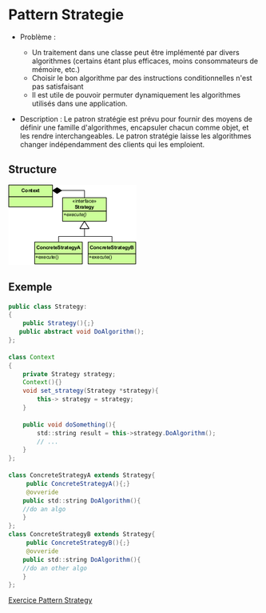 # Pattern Strategie

* Problème :
  * Un traitement dans une classe peut être implémenté par divers algorithmes (certains étant plus efficaces, moins consommateurs de mémoire, etc.)
  * Choisir le bon algorithme par des instructions conditionnelles n'est pas satisfaisant
  * Il est utile de pouvoir permuter dynamiquement les algorithmes utilisés dans une application.

* Description :
Le patron stratégie est prévu pour fournir des moyens de définir une famille d'algorithmes, encapsuler chacun comme objet, et les rendre interchangeables. Le patron stratégie laisse les algorithmes changer
indépendamment des clients qui les emploient.

## Structure

![Pattern Strategy](./img/designPattern_strategy.png)

## Exemple

```java
public class Strategy:
{
	public Strategy(){;}
   public abstract void DoAlgorithm();
};

class Context
{
    private Strategy strategy;
    Context(){}
    void set_strategy(Strategy *strategy){
        this-> strategy = strategy;
    }

    public void doSomething(){
        std::string result = this->strategy.DoAlgorithm();
        // ...
    }
};

class ConcreteStrategyA extends Strategy{
	 public ConcreteStrategyA(){;}
	 @ovveride
    public std::string DoAlgorithm(){
    //do an algo
    }
};
class ConcreteStrategyB extends Strategy{
	 public ConcreteStrategyB(){;}
	 @ovveride
    public std::string DoAlgorithm(){
    //do an other algo
    }
};
```

[Exercice Pattern Strategy](../Exercices/3.DesignPattern/strategy/README.md)
